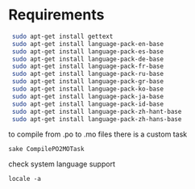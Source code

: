 # Requirements

````bash
 sudo apt-get install gettext
 sudo apt-get install language-pack-en-base
 sudo apt-get install language-pack-es-base
 sudo apt-get install language-pack-de-base
 sudo apt-get install language-pack-fr-base
 sudo apt-get install language-pack-ru-base
 sudo apt-get install language-pack-gr-base
 sudo apt-get install language-pack-ko-base
 sudo apt-get install language-pack-ja-base
 sudo apt-get install language-pack-id-base
 sudo apt-get install language-pack-zh-hant-base
 sudo apt-get install language-pack-zh-hans-base
````

to compile from .po to .mo files 
there is a custom task

````
sake CompilePO2MOTask
````

check system language support 

```
locale -a
```
